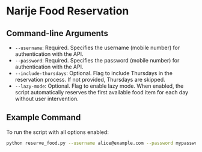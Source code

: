 # Narije Food Reservation

## Command-line Arguments

- `--username`: Required. Specifies the username (mobile number) for authentication with the API.
- `--password`: Required. Specifies the password (mobile number) for authentication with the API.
- `--include-thursdays`: Optional. Flag to include Thursdays in the reservation process. If not provided, Thursdays are skipped.
- `--lazy-mode`: Optional. Flag to enable lazy mode. When enabled, the script automatically reserves the first available food item for each day without user intervention.

## Example Command

To run the script with all options enabled:
```sh
python reserve_food.py --username alice@example.com --password mypassword --include-thursdays --lazy-mode

